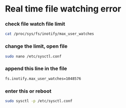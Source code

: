 # Real time file watching error
### check file watch file limit
```bash
cat /proc/sys/fs/inotify/max_user_watches
```

### change the limit, open file
```bash
sudo nano /etc/sysctl.conf
```

### append this line in the file
```bash
fs.inotify.max_user_watches=1048576
```

### enter this or reboot
```bash
sudo sysctl -p /etc/sysctl.conf
```
